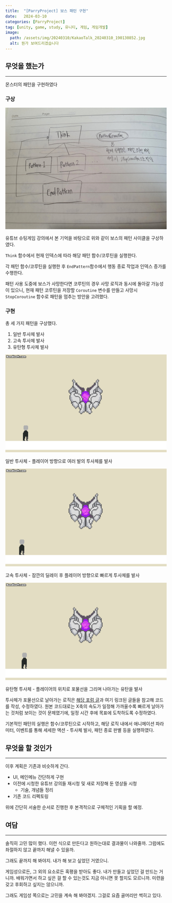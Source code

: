 ```yaml
---
title:  "[ParryProject] 보스 패턴 구현"
date:   2024-03-10
categories: [ParryProject]
tag: [unity, game, study, 유니티, 게임, 게임개발]
image:
  path: /assets/img/20240310/KakaoTalk_20240310_190130852.jpg
  alt: 뭔가 보여드리겠습니다
---
```


## **무엇을 했는가**
---

몬스터의 패턴을 구현하였다

### **구상**

![몬스터 패턴 설계](/assets/img/20240310/KakaoTalk_20240310_190616034.jpg)

유튜브 슈팅게임 강의에서 본 기억을 바탕으로 위와 같이 보스의 패턴 사이클을 구상하였다.

`Think` 함수에서 현재 인덱스에 따라 해당 패턴 함수/코루틴을 실행한다.

각 패턴 함수/코루틴을 실행한 후 `EndPattern`함수에서 행동 종료 작업과 인덱스 증가를 수행한다.

패턴 사용 도중에 보스가 사망한다면 코루틴의 경우 사망 로직과 동시에 돌아갈 가능성이 있으니, 현재 패턴 코루틴을 저장할 `Coroutine` 변수를 만들고 사망시 `StopCoroutine` 함수로 패턴을 멈추는 방안을 고려했다.

### **구현**

총 세 가지 패턴을 구상했다.

1. 일반 투사체 발사
2. 고속 투사체 발사
3. 유탄형 투사체 발사

![일반 투사체](/assets/img/20240310/240309_1.gif)

일반 투사체 - 플레이어 방향으로 여러 발의 투사체를 발사

![고속 투사체](/assets/img/20240310/240309_2.gif)

고속  투사체 - 잠깐의 딜레이 후 플레이어 방향으로 빠르게 투사체를 발사

![유탄형 투사체](/assets/img/20240310/240309_3.gif)

유탄형 투사체 - 플레이어의 위치로 포물선을 그리며 나아가는 유탄을 발사

투사체가 포물선으로 날아가는 로직은 [해당 포럼 글](https://forum.unity.com/threads/2d-arrow-shooting-to-a-moving-target.426665/)과 여기 링크된 글들을 참고해 코드를 작성, 수정하였다.
원본 코드대로는 X축의 속도가 일정해 가까울수록 빠르게 날아가는 것처럼 보이는 것이 문제였기에, 일정 시간 후에 목표에 도착하도록 수정하였다.

기본적인 패턴의 실행은 함수/코루틴으로 시작하고, 해당 로직 내에서 애니메이션 파라미터, 이벤트를 통해 세세한 액션 - 투사체 발사, 패턴 종료 판별 등을 실행하였다.

## **무엇을 할 것인가**
---

이후 계획은 기존과 비슷하게 간다.

- UI, 메인메뉴 간단하게 구현
- 이전에 시청한 유튜브 강의들 재시청 및 새로 저장해 둔 영상들 시청
  - 기술, 개념들 정리
- 기존 코드 리펙토링

위에 간단히 서술한 순서로 진행한 후 본격적으로 구체적인 기획을 할 예정.

## **여담**
---

솔직히 고민 많이 했다. 이런 식으로 만든다고 원하는대로 결과물이 나와줄까. 그럼에도 좌절하지 않고 끝까지 해낼 수 있을까.

그래도 끝까지 해 봐야지. 내가 해 보고 싶었던 거였으니.

게임성으로든, 그 외의 요소로든 혹평을 받아도 좋다. 내가 만들고 싶었던 걸 만드는 거니까. 배워가면서 하고 싶은 걸 할 수 있는것도 지금 아니면 못 할지도 모르니까. 미련을 갖고 후회하고 싶지는 않으니까.

그래도 게임성 쪽으로는 고민을 계속 해 봐야겠지. 그걸로 요즘 골머리만 썩히고 있다.
